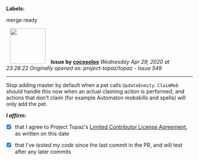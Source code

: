 **Labels:**

merge ready



<a href="https://github.com/cocosolos"><img src="https://avatars2.githubusercontent.com/u/2593549?v=4" width="96" height="96" hspace="10"></img></a> **Issue by [cocosolos](https://github.com/cocosolos)**
_Wednesday Apr 29, 2020 at 23:28:22_
_Originally opened as: project-topaz/topaz - Issue 549_

----

Stop adding master by default when a pet calls `UpdateEnmity`. `ClaimMob` should handle this now when an actual claiming action is performed, and actions that don't claim (for example Automaton mobskills and spells) will only add the pet.

<!-- place 'x' mark between square [] brackets to affirm: -->
**_I affirm:_**
- [x] that I agree to Project Topaz's [Limited Contributor License Agreement](http://project-topaz.com/blob/release/CONTRIBUTOR_AGREEMENT.md), as written on this date
- [x] that I've _tested my code_ since the last commit in the PR, and will test after any later commits


